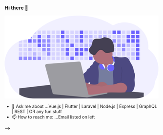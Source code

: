 ### Hi there 👋

<img src="activity.svg">
<!--
**Tinku10/Tinku10** is a ✨ _special_ ✨ repository because its `README.md` (this file) appears on your GitHub profile.

Here are some ideas to get you started:

- 🔭 I’m currently working on ...Drizzle: A dictionary, reinvented
- 🌱 I’m currently learning ...Flutter
- 👯 I’m looking to collaborate on ...any awesome ideas
<!-- 🤔 I’m looking for help with ... -->
- 💬 Ask me about ...Vue.js | Flutter | Laravel | Node.js | Express | GraphQL | REST | OR any fun stuff
- 📫 How to reach me: ...Email listed on left
<!-- 😄 Pronouns: ... -->
<!-- ⚡ Fun fact: ... -->
-->
